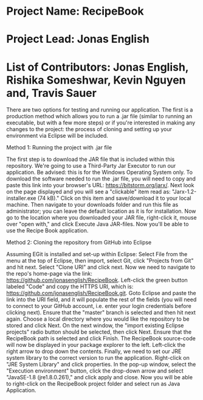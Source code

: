 # Project Name: RecipeBook
# Project Lead: Jonas English
# List of Contributors: Jonas English, Rishika Someshwar, Kevin Nguyen and, Travis Sauer

There are two options for testing and running our application. The first is a production method which allows you to run a .jar file (similar to running an executable, 
but with a few more steps) or if you're interested in making any changes to the project: the process of cloning and setting up your environment via Eclipse will be 
included.

Method 1: Running the project with .jar file

The first step is to download the JAR file that is included within this repository. We're going to use a Third-Party Jar Executor to run our application. 
Be advised: this is for the Windows Operating System only. To download the software needed
to run the .jar file, you will need to copy and paste this link into your browser's URL: https://bitstorm.org/jarx/. Next look on the page displayed
and you will see a "clickable" item read as: "Jarx-1.2-installer.exe (74 kB)." Click on this item and save/download it to your local machine. Then navigate to your downloads folder and run this file as administrator; you can leave the default location as it is for installation. Now go to the location where you downloaded your 
JAR file, right-click it, mouse over "open with," and click Execute Java JAR-files. Now you'll be able to use the Recipe Book application.

Method 2: Cloning the repository from GitHub into Eclipse

Assuming EGit is installed and set-up within Eclipse: Select File from the menu at the top of Eclipse, then import, select Git, click "Projects from Git" and hit next.
Select "Clone URI" and click next. Now we need to navigate to the repo's home-page via the link: https://github.com/jonasenglish/RecipeBook. Left-click the green button labeled "Code" and copy the HTTPS URI, which is: https://github.com/jonasenglish/RecipeBook.git. Goto Eclipse and paste the link into the URI field, and it will populate the rest of the fields (you will need to connect to your GitHub account, i.e. enter your login credentials before clicking next). Ensure
that the "master" branch is selected and then hit next again. Choose a local directory where you would like the repository to be stored and click Next. On the next window, the "import existing Eclipse projects" radio button should be selected, then click Next. Ensure that the RecipeBook path is selected and click Finish. The
RecipeBook source-code will now be displayed in your package explorer to the left. Left-click the right arrow to drop down the contents. Finally, we need to
set our JRE system library to the correct version to run the application. Right-click on "JRE System Library" and click properties. In the pop-up window,
select the "Execution environment" button, click the drop-down arrow and select "JavaSE-1.8 (jre1.8.0.261)," and click apply and close. Now you will be able to right-click on the RecipeBook project folder and select run as Java Application.
